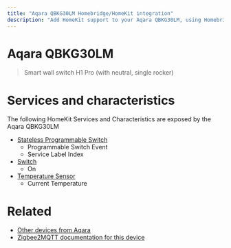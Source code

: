 ```yaml
---
title: "Aqara QBKG30LM Homebridge/HomeKit integration"
description: "Add HomeKit support to your Aqara QBKG30LM, using Homebridge, Zigbee2MQTT and homebridge-z2m."
---
```

<!---
This file has been GENERATED using src/docgen/docgen.ts
DO NOT EDIT THIS FILE MANUALLY!
-->
# Aqara QBKG30LM
> Smart wall switch H1 Pro (with neutral, single rocker)


# Services and characteristics
The following HomeKit Services and Characteristics are exposed by
the Aqara QBKG30LM

* [Stateless Programmable Switch](../../action.md)
  * Programmable Switch Event
  * Service Label Index
* [Switch](../../switch.md)
  * On
* [Temperature Sensor](../../sensors.md)
  * Current Temperature


# Related
* [Other devices from Aqara](../index.md#aqara)
* [Zigbee2MQTT documentation for this device](https://www.zigbee2mqtt.io/devices/QBKG30LM.html)